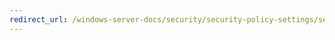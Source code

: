 ```yaml
---
redirect_url: /windows-server-docs/security/security-policy-settings/security-options/audit-audit-the-use-of-backup-and-restore-privilege.md
---
```

